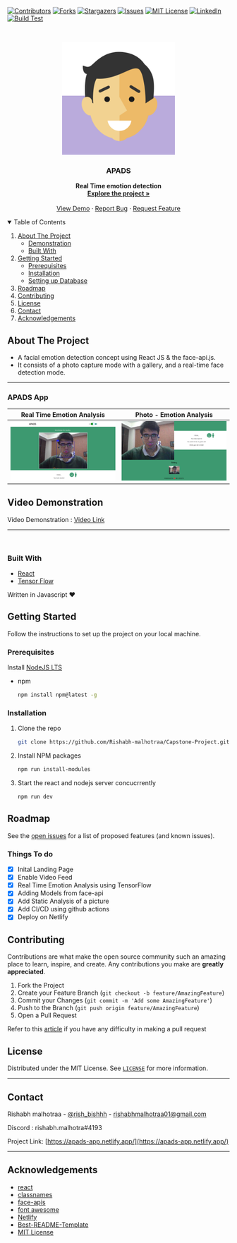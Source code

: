 <!-- PROJECT SHIELDS -->

[![Contributors][contributors-shield]][contributors-url]
[![Forks][forks-shield]][forks-url]
[![Stargazers][stars-shield]][stars-url]
[![Issues][issues-shield]][issues-url]
[![MIT License][license-shield]][license-url]
[![LinkedIn][linkedin-shield]][linkedin-url]
[![Build Test][actions-badge]][actions-url]

<!-- PROJECT LOGO -->
<br />

<p align="center">
  <a href="https://apads-app.netlify.app/">
    <img src="./public/images/apads-logo.svg" alt="Logo" width="256" height="256">
  </a>

  <strong>
    <h3 align="center" >APADS</h3>
  </strong>
  <p align="center">
    <strong>
      Real Time emotion detection
    </strong>
    <br />
    <a href="https://github.com/Rishabh-malhotraa/Capstone-Project"><strong>Explore the project »</strong></a>
    <br />
    <br />
    <a href="https://apads-app.netlify.app/">View Demo</a>
    ·
    <a href="https://github.com/Rishabh-malhotraa/Capstone-Project/issues">Report Bug</a>
    ·
    <a href="https://github.com/Rishabh-malhotraa/Capstone-Project/issues">Request Feature</a>
  </p>
</p>

<!-- TABLE OF CONTENTS -->
<details open="open">
  <summary>Table of Contents</summary>
  <ol>
    <li>
      <a href="#about-the-project">About The Project</a>
      <ul>
        <li><a href="#demonstration">Demonstration</a></li>
        <li><a href="#built-with">Built With</a></li>
      </ul>
    </li>
    <li>
      <a href="#getting-started">Getting Started</a>
      <ul>
        <li><a href="#prerequisites">Prerequisites</a></li>
        <li><a href="#installation">Installation</a></li>
        <li><a href="#installation">Setting up Database</a></li>
      </ul>
    </li>
    <li><a href="#roadmap">Roadmap</a></li>
    <li><a href="#contributing">Contributing</a></li>
    <li><a href="#license">License</a></li>
    <li><a href="#contact">Contact</a></li>
    <li><a href="#acknowledgements">Acknowledgements</a></li>
  </ol>
</details>

## About The Project

- A facial emotion detection concept using React JS & the face-api.js.
- It consists of a photo capture mode with a gallery, and a real-time face detection mode.

---

### APADS App


| Real Time Emotion Analysis | Photo - Emotion Analysis |
| :------------------------: | :----------------------: |
|   ![product-screenshoti]   | ![product-screenshotii]  |

## Video Demonstration

Video Demonstration : [Video Link](https://drive.google.com/drive/u/0/folders/1uXQ53ieJK1gcbtpfYYxVthMXN5X9SpbM)

---

<br/>

### Built With

- [React](https://reactjs.org/docs/getting-started.html)
- [Tensor Flow](https://www.tensorflow.org/)

Written in Javascript ♥

## Getting Started

Follow the instructions to set up the project on your local machine.

### Prerequisites

Install [NodeJS LTS](https://nodejs.org/en/)

- npm

  ```sh
  npm install npm@latest -g
  ```

### Installation

1. Clone the repo

   ```sh
   git clone https://github.com/Rishabh-malhotraa/Capstone-Project.git
   ```

2. Install NPM packages

   ```sh
   npm run install-modules
   ```

3. Start the react and nodejs server concucrrently

   ```sh
   npm run dev
   ```

## Roadmap

See the [open issues](https://github.com/Rishabh-malhotraa/Capstone-Project/issues) for a list of proposed features (and known issues).

### Things To do

- [x] Inital Landing Page
- [x] Enable Video Feed
- [x] Real Time Emotion Analysis using TensorFlow
- [x] Adding Models from face-api
- [x] Add Static Analysis of a picture
- [x] Add CI/CD using github actions
- [x] Deploy on Netlify

## Contributing

Contributions are what make the open source community such an amazing place to learn, inspire, and create. Any contributions you make are **greatly appreciated**.

1. Fork the Project
2. Create your Feature Branch (`git checkout -b feature/AmazingFeature`)
3. Commit your Changes (`git commit -m 'Add some AmazingFeature'`)
4. Push to the Branch (`git push origin feature/AmazingFeature`)
5. Open a Pull Request

Refer to this [article](https://medium.com/swlh/guide-to-git-a-practical-approach-27926a1ff564?sk=b54ca413a142c275f5d2901d0384a0db) if you have any difficulty in making a pull request

## License

Distributed under the MIT License. See [`LICENSE`][license-url] for more information.

---

## Contact

Rishabh malhotraa - [@rish_bishhh](https://twitter.com/rish_bishhh) - rishabhmalhotraa01@gmail.com

Discord : rishabh.malhotra#4193

Project Link: [https://apads-app.netlify.app/](https://apads-app.netlify.app/)

---

## Acknowledgements

- [react](https://reactjs.org/)
- [classnames](https://www.npmjs.com/package/classnames)
- [face-apis](https://justadudewhohacks.github.io/face-api.js/docs/index.html)
- [font awesome](https://www.heroku.com/)
- [Netlify](https://www.netlify.com/)
- [Best-README-Template](https://github.com/othneildrew/Best-README-Template)
- [MIT License](https://opensource.org/licenses/MIT)

<!-- https://www.markdownguide.org/basic-syntax/#reference-style-links -->

[all-contributors-shield]: https://img.shields.io/badge/all_contributors-8-orange.svg?style=for-the-badge
[contributors-shield]: https://img.shields.io/github/contributors/Rishabh-malhotraa/Capstone-Project.svg?style=for-the-badge
[contributors-url]: https://github.com/Rishabh-malhotraa/Capstone-Project/graphs/contributors
[forks-shield]: https://img.shields.io/github/forks/Rishabh-malhotraa/Capstone-Project.svg?style=for-the-badge
[forks-url]: https://github.com/Rishabh-malhotraa/Capstone-Project/network/members
[stars-shield]: https://img.shields.io/github/stars/Rishabh-malhotraa/Capstone-Project.svg?style=for-the-badge
[stars-url]: https://github.com/Rishabh-malhotraa/Capstone-Project/stargazers
[issues-shield]: https://img.shields.io/github/issues/Rishabh-malhotraa/Capstone-Project.svg?style=for-the-badge
[issues-url]: https://github.com/Rishabh-malhotraa/Capstone-Project/issues
[license-shield]: https://img.shields.io/github/license/Rishabh-malhotraa/Capstone-Project.svg?style=for-the-badge
[license-url]: https://github.com/Rishabh-malhotraa/Capstone-Project/blob/main/LICENSE.txt
[actions-url]: https://github.com/Rishabh-malhotraa/Capstone-Project/actions/workflows/build.yaml
[actions-badge]: https://github.com/Rishabh-malhotraa/Capstone-Project/actions/workflows/build.yaml/badge.svg?branch=main
[linkedin-shield]: https://img.shields.io/badge/-LinkedIn-black.svg?style=for-the-badge&logo=linkedin&colorB=555
[linkedin-url]: https://www.linkedin.com/in/rishabh-malhotra-4536a418b
[product-demo]: images/Capstone-Project-demonstation.gif
[product-screenshoti]: public/images/video.png
[product-screenshotii]: public/images/photo.png
[product-screenshotiii]: assets/topics.png
[product-screenshotiv]: assets/scheduler.png
[product-screenshotv]: assets/confirm-booking.png
[Capstone-Project-hld]: assets/Capstone-Project-hld.png

